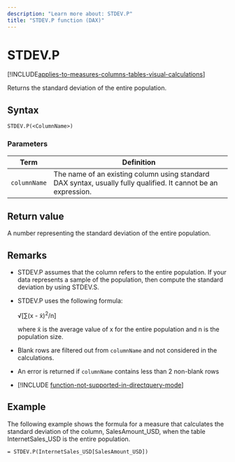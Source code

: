 ```yaml
---
description: "Learn more about: STDEV.P"
title: "STDEV.P function (DAX)"
---
```

# STDEV.P

[!INCLUDE[applies-to-measures-columns-tables-visual-calculations](includes/applies-to-measures-columns-tables-visual-calculations.md)]

Returns the standard deviation of the entire population.

## Syntax

```dax
STDEV.P(<ColumnName>)
```

### Parameters

|Term|Definition|
|--------|--------------|
| `columnName` | The name of an existing column using standard DAX syntax, usually fully qualified. It cannot be an expression.   |

## Return value

A number representing the standard deviation of the entire population. 

## Remarks

- STDEV.P assumes that the column refers to the entire population. If your data represents a sample of the population, then compute the standard deviation by using STDEV.S.

- STDEV.P uses the following formula:

    √[∑(x - x̃)<sup>2</sup>/n]

    where x̃ is the average value of x for the entire population and n is the population size.

- Blank rows are filtered out from `columnName` and not considered in the calculations.

- An error is returned if `columnName` contains less than 2 non-blank rows

- [!INCLUDE [function-not-supported-in-directquery-mode](includes/function-not-supported-in-directquery-mode.md)]

## Example

The following example shows the formula for a measure that calculates the standard deviation of the column, SalesAmount_USD, when the table InternetSales_USD is the entire population.

```dax
= STDEV.P(InternetSales_USD[SalesAmount_USD])
```
